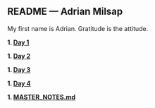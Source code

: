## README — Adrian Milsap

My first name is Adrian. Gratitude is the attitude.

**1. [Day 1](day_1)**

**1. [Day 2](day_2)**

**1. [Day 3](day_3)**

**1. [Day 4](day_4)**

**1. [MASTER_NOTES.md](MASTER_NOTES.md)**